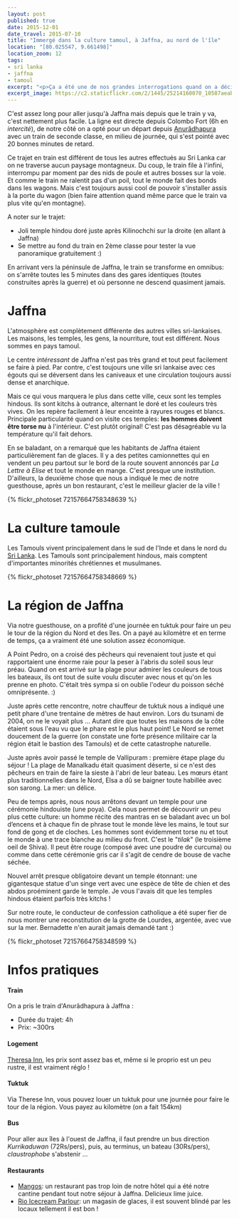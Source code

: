 ```yaml
---
layout: post
published: true
date: 2015-12-01
date_travel: 2015-07-10
title: "Immergé dans la culture tamoul, à Jaffna, au nord de l'île"
location: "[80.025547, 9.661498]"
location_zoom: 12
tags:
- sri lanka
- jaffna
- tamoul
excerpt: "<p>Ça a été une de nos grandes interrogations quand on a décidé de faire ce voyage: est-ce qu'on prend le temps d'aller visiter le nord de l'île?</p><p>Après quelques réflexions, on a décidé de sauter le pas (<em>spoiler</em>: on ne regrette pas, on a adoré !) Seul le Lonely Planet parle de la région et elle n'est ouverte que depuis peu. Il y a encore très peu de touristes et les gens sont ravis de papoter avec vous.</p>"
excerpt_image: https://c2.staticflickr.com/2/1445/25214160070_10587aeab0_c.jpg
---
```

C'est assez long pour aller jusqu'à Jaffna mais depuis que le train y va, c'est nettement plus facile. La ligne est directe depuis Colombo Fort (6h en _intercité_), de notre côté on a opté pour un départ depuis [Anurâdhapura](/polonnaruwa-anuradhapura-mihintale/) avec un train de seconde classe, en milieu de journée, qui s'est pointé avec 20 bonnes minutes de retard.

Ce trajet en train est différent de tous les autres effectués au Sri Lanka car on ne traverse aucun paysage montagneux. Du coup, le train file à l'infini, interrompu par moment par des nids de poule et autres bosses sur la voie. Et comme le train ne ralentit pas d'un poil, tout le monde fait des bonds dans les wagons. Mais c'est toujours aussi cool de pouvoir s'installer assis à la porte du wagon (bien faire attention quand même parce que le train va plus vite qu'en montagne).

A noter sur le trajet:

 - Joli temple hindou doré juste après Kilinochchi sur la droite (en allant à Jaffna)
 - Se mettre au fond du train en 2ème classe pour tester la vue panoramique gratuitement :)

En arrivant vers la péninsule de Jaffna, le train se transforme en omnibus: on s'arrête toutes les 5 minutes dans des gares identiques (toutes construites après la guerre) et où personne ne descend quasiment jamais.

# Jaffna
L'atmosphère est complètement différente des autres villes sri-lankaises. Les maisons, les temples, les gens, la nourriture, tout est différent. Nous sommes en pays tamoul.

Le centre _intéressant_ de Jaffna n'est pas très grand et tout peut facilement se faire à pied. Par contre, c'est toujours une ville sri lankaise avec ces égouts qui se déversent dans les caniveaux et une circulation toujours aussi dense et anarchique.

Mais ce qui vous marquera le plus dans cette ville, ceux sont les temples hindous. Ils sont kitchs à outrance, alternant le doré et les couleurs très vives. On les repère facilement à leur enceinte à rayures rouges et blancs. Principale particularité quand on visite ces temples: **les hommes doivent être torse nu** à l'intérieur.  C'est plutôt original! C'est pas désagréable vu la température qu'il fait dehors.

En se baladant, on a remarqué que les habitants de Jaffna étaient particulièrement fan de glaces. Il y a des petites camionnettes qui en vendent un peu partout sur le bord de la route souvent annoncés par *La Lettre à Elise* et tout le monde en mange. C'est presque une institution. D'ailleurs, la deuxième chose que nous a indiqué le mec de notre guesthouse, après un bon restaurant, c'est le meilleur glacier de la ville !

{% flickr_photoset 72157664758348639 %}

# La culture tamoule
Les Tamouls vivent principalement dans le sud de l'Inde et dans le nord du [Sri Lanka](/tag/srilanka).  Les Tamouls sont principalement hindous, mais comptent d'importantes minorités chrétiennes et musulmanes.

{% flickr_photoset 72157664758348669 %}

# La région de Jaffna
Via notre guesthouse, on a profité d'une journée en tuktuk pour faire un peu le tour de la région du Nord et des îles. On a payé au kilomètre et en terme de temps, ça a vraiment été une solution assez économique.

A Point Pedro, on a croisé des pêcheurs qui revenaient tout juste et qui rapportaient une énorme raie pour la  peser à l'abris du soleil sous leur préau. Quand on est arrivé sur la plage pour admirer les couleurs de tous les bateaux, ils ont tout de suite voulu discuter avec nous et qu'on les prenne en photo. C'était très sympa si on oublie l'odeur du poisson séché omniprésente. :)

Juste après cette rencontre, notre chauffeur de tuktuk nous a indiqué une petit phare d'une trentaine de mètres de haut environ. Lors du tsunami de 2004, on ne le voyait plus ... Autant dire que toutes les maisons de la côte étaient sous l'eau vu que le phare est le plus haut point! Le Nord se remet doucement de la guerre (on constate une forte présence militaire car la région était le bastion des Tamouls) et de cette catastrophe naturelle.

Juste après avoir passé le temple de Vallipuram : première étape plage du séjour ! La plage de Manalkadu était quasiment déserte, si ce n'est des pêcheurs en train de faire la sieste à l'abri de leur bateau. Les mœurs étant plus traditionnelles dans le Nord, Elsa a dû se baigner toute habillée avec son sarong. La mer: un délice.

Peu de temps après, nous nous arrêtons devant un temple pour une cérémonie hindouiste (une poya). Cela nous permet de découvrir un peu plus cette culture: un homme récite des mantras en se baladant avec un bol d’encens et à chaque fin de phrase tout le monde lève les mains, le tout sur fond de gong et de cloches. Les hommes sont évidemment torse nu et tout le monde à une trace blanche au milieu du front. C'est le "*tilak*" (le troisième oeil de Shiva). Il peut être rouge (composé avec une poudre de curcuma) ou comme dans cette cérémonie gris car il s'agit de cendre de bouse de vache séchée.

Nouvel arrêt presque obligatoire devant un temple étonnant: une gigantesque statue d'un singe vert avec une espèce de tête de chien et des abdos proéminent garde le temple. Je vous l'avais dit que les temples hindous étaient parfois très kitchs !

Sur notre route, le conducteur de confession catholique a été super fier de nous montrer une reconstitution de la grotte de Lourdes, argentée, avec vue sur la mer. Bernadette n'en aurait jamais demandé tant :)

{% flickr_photoset 72157664758348599 %}

# Infos pratiques

#### Train

On a pris le train d'Anurâdhapura à Jaffna :

- Durée du trajet: 4h
- Prix: ~300rs

#### Logement

[Theresa Inn](http://www.theresainnjaffna.com/), les prix sont assez bas et, même si le proprio est un peu rustre, il est vraiment réglo !

#### Tuktuk

Via Therese Inn, vous pouvez louer un tuktuk pour une journée pour faire le tour de la région. Vous payez au kilomètre (on a fait 154km)

#### Bus

Pour aller aux îles à l'ouest de Jaffna, il faut prendre un bus direction *Kurrikaduwan* (72Rs/pers), puis, au terminus, un bateau (30Rs/pers), _claustrophobe_ s'abstenir ...

#### Restaurants

 - [Mangos](http://4sq.com/q0I5GX): un restaurant pas trop loin de notre hôtel qui a été notre cantine pendant tout notre séjour à Jaffna. Delicieux lime juice.
 - [Rio Icecream Parlour](http://4sq.com/hQ6Q0t): un magasin de glaces, il est souvent blindé par les locaux tellement il est bon !
